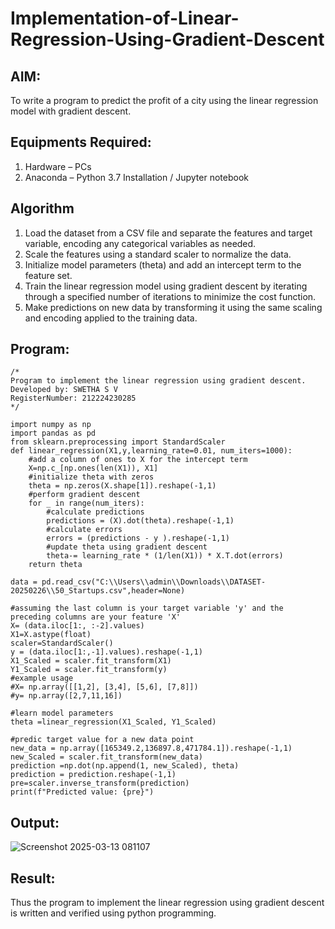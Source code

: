 # Implementation-of-Linear-Regression-Using-Gradient-Descent

## AIM:
To write a program to predict the profit of a city using the linear regression model with gradient descent.

## Equipments Required:
1. Hardware – PCs
2. Anaconda – Python 3.7 Installation / Jupyter notebook

## Algorithm
1. Load the dataset from a CSV file and separate the features and target variable, encoding any categorical variables as needed.
2. Scale the features using a standard scaler to normalize the data.
3. Initialize model parameters (theta) and add an intercept term to the feature set.
4. Train the linear regression model using gradient descent by iterating through a specified number of iterations to minimize the cost function.
5. Make predictions on new data by transforming it using the same scaling and encoding applied to the training data.

## Program:
```
/*
Program to implement the linear regression using gradient descent.
Developed by: SWETHA S V
RegisterNumber: 212224230285
*/

import numpy as np
import pandas as pd
from sklearn.preprocessing import StandardScaler
def linear_regression(X1,y,learning_rate=0.01, num_iters=1000):
    #add a column of ones to X for the intercept term
    X=np.c_[np.ones(len(X1)), X1]
    #initialize theta with zeros
    theta = np.zeros(X.shape[1]).reshape(-1,1)
    #perform gradient descent
    for _ in range(num_iters):
        #calculate predictions
        predictions = (X).dot(theta).reshape(-1,1)
        #calculate errors
        errors = (predictions - y ).reshape(-1,1)
        #update theta using gradient descent 
        theta-= learning_rate * (1/len(X1)) * X.T.dot(errors)
    return theta

data = pd.read_csv("C:\\Users\\admin\\Downloads\\DATASET-20250226\\50_Startups.csv",header=None)

#assuming the last column is your target variable 'y' and the preceding columns are your feature 'X'
X= (data.iloc[1:, :-2].values)
X1=X.astype(float)
scaler=StandardScaler()
y = (data.iloc[1:,-1].values).reshape(-1,1)
X1_Scaled = scaler.fit_transform(X1)
Y1_Scaled = scaler.fit_transform(y)
#example usage
#X= np.array([[1,2], [3,4], [5,6], [7,8]])
#y= np.array([2,7,11,16])

#learn model parameters
theta =linear_regression(X1_Scaled, Y1_Scaled)

#predic target value for a new data point
new_data = np.array([165349.2,136897.8,471784.1]).reshape(-1,1)
new_Scaled = scaler.fit_transform(new_data)
prediction =np.dot(np.append(1, new_Scaled), theta)
prediction = prediction.reshape(-1,1)
pre=scaler.inverse_transform(prediction)
print(f"Predicted value: {pre}")
```

## Output:

![Screenshot 2025-03-13 081107](https://github.com/user-attachments/assets/19a2d952-b0b4-4f16-bcca-77989af8d239)


## Result:
Thus the program to implement the linear regression using gradient descent is written and verified using python programming.

